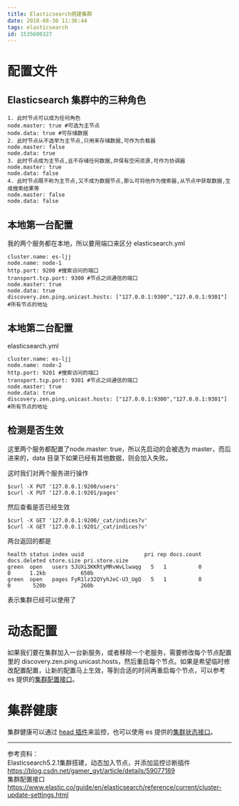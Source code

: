 ```yaml
---
title: Elasticsearch搭建集群
date: 2018-08-30 11:36:44
tags: elasticsearch
id: 1535600327
---
```

# 配置文件
## Elasticsearch 集群中的三种角色

```
1. 此时节点可以成为任何角色
node.master: true #可选为主节点
node.data: true #可存储数据
2. 此时节点从不选举为主节点,只用来存储数据,可作为负载器
node.master: false
node.data: true
3. 此时节点成为主节点,且不存储任何数据,并保有空闲资源,可作为协调器
node.master: true
node.data: false
4. 此时节点既不称为主节点,又不成为数据节点,那么可将他作为搜索器,从节点中获取数据,生成搜索结果等
node.master: false
node.data: false
```

## 本地第一台配置
我的两个服务都在本地，所以要用端口来区分
elasticsearch.yml
```
cluster.name: es-ljj
node.name: node-1
http.port: 9200 #搜索访问的端口
transport.tcp.port: 9300 #节点之间通信的端口
node.master: true
node.data: true
discovery.zen.ping.unicast.hosts: ["127.0.0.1:9300","127.0.0.1:9301"] #所有节点的地址
```

## 本地第二台配置
elasticsearch.yml
```
cluster.name: es-ljj
node.name: node-2
http.port: 9201 #搜索访问的端口
transport.tcp.port: 9301 #节点之间通信的端口
node.master: true
node.data: true
discovery.zen.ping.unicast.hosts: ["127.0.0.1:9300","127.0.0.1:9301"] #所有节点的地址
```

## 检测是否生效
这里两个服务都配置了node.master: true，所以先启动的会被选为 master，而后进来的，data 目录下如果已经有其他数据，则会加入失败。

这时我们对两个服务进行操作
```
$curl -X PUT '127.0.0.1:9200/users'
$curl -X PUT '127.0.0.1:9201/pages'
```
然后查看是否已经生效
```
$curl -X GET '127.0.0.1:9200/_cat/indices?v'
$curl -X GET '127.0.0.1:9201/_cat/indices?v'
```
两台返回的都是
```
health status index uuid                   pri rep docs.count docs.deleted store.size pri.store.size
green  open   users 5JUXi3KKRtyMRvWvLlwaqg   5   1          0            0      1.2kb           650b
green  open   pages FyR1lz32QYyhJeC-U3_UgQ   5   1          0            0       520b           260b
```
表示集群已经可以使用了

# 动态配置
如果我们要在集群加入一台新服务，或者移除一个老服务，需要修改每个节点配置里的 discovery.zen.ping.unicast.hosts，然后重启每个节点。如果是希望临时修改配置配置，让新的配置马上生效，等到合适的时间再重启每个节点，可以参考 es 提供的[集群配置接口](https://www.elastic.co/guide/en/elasticsearch/reference/current/cluster-update-settings.html)。

# 集群健康
集群健康可以通过 [head 插件](https://github.com/mobz/elasticsearch-head)来监控，也可以使用 es 提供的[集群状态接口](https://www.elastic.co/guide/en/elasticsearch/reference/current/cluster-state.html)。

---------------------------------------
参考资料：  
Elasticsearch5.2.1集群搭建，动态加入节点，并添加监控诊断插件 https://blog.csdn.net/gamer_gyt/article/details/59077189  
集群配置接口 https://www.elastic.co/guide/en/elasticsearch/reference/current/cluster-update-settings.html